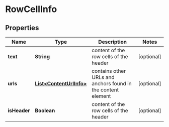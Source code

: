 

# RowCellInfo


## Properties

| Name | Type | Description | Notes |
|------------ | ------------- | ------------- | -------------|
|**text** | **String** | content of the row cells of the header |  [optional] |
|**urls** | [**List&lt;ContentUrlInfo&gt;**](ContentUrlInfo.md) | contains other URLs and anchors found in the content element |  [optional] |
|**isHeader** | **Boolean** | content of the row cells of the header |  [optional] |



